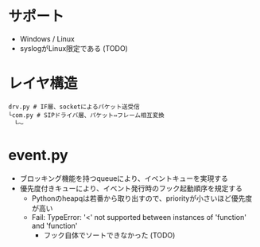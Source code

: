 # サポート
- Windows / Linux
- syslogがLinux限定である (TODO)

# レイヤ構造
```
drv.py # IF層、socketによるパケット送受信
└com.py # SIPドライバ層、パケット⇔フレーム相互変換
　└～
```

# event.py
- ブロッキング機能を持つqueueにより、イベントキューを実現する
- 優先度付きキューにより、イベント発行時のフック起動順序を規定する
  - Pythonのheapqは若番から取り出すので、priorityが小さいほど優先度が高い
  - Fail: TypeError: '<' not supported between instances of 'function' and 'function'
    - フック自体でソートできなかった (TODO)

